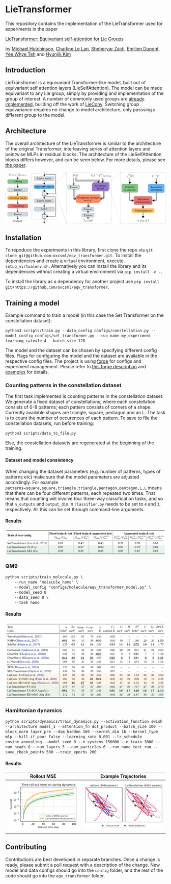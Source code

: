 # LieTransformer

This repository contains the implementation of the LieTransformer used for experiments in the paper

[LieTransformer: Equivariant self-attention for Lie Groups](https://arxiv.org/abs/2012.10885)

by [Michael Hutchinson](), [Charline Le Lan](), [Sheheryar Zaidi](), [Emilien Dupont](), [Yee Whye Teh]() and [Hyunjik Kim]()


<!-- ## Cloning this repo
To clone this project, run `git clone --recurse-submodules https://github.com/akosiorek/eqv_transformer`.
If you cloned without the `--recurse-submodules` option, then run `git submodule update --init --recursive`. -->

## Introduction

LieTransformer is a equivariant Transformer-like model, built out of equivariant self attention layers (LieSelfAttention). The model can be made equivariant to any Lie group, simply by providing and implementation of the group of interest. A number of commonly used groups are [already implemented](https://github.com/mfinzi/LieConv/blob/master/lie_conv/lieGroups.py), building off the work of [LieConv](https://github.com/mfinzi/LieConv). Switching group equivariance requires no change to model architecture, only passsing a different group to the model. 

## Architecture

The overall architecture of the LieTransformer is similar to the architecture of the original Transformer, interleaving series of attention layers and pointwise MLPs in residual blocks. The architecture of the LieSelfAttention blocks differs however, and can be seen below. For more details, please see [the paper](https://arxiv.org/abs/2012.10885). 

![model diagram](.github/images/model_diagram.png)


## Installation

To repoduce the experiments in this library, first clone the repo via `git clone git@github.com:oxcsml/eqv_transformer.git`. To install the dependencies and create a virtual environment, execute `setup_virtualenv.sh`. Alternatively you can install the library and its dependencies without creating a virtual environment via `pip install -e .`.

To install the library as a dependency for another project use `pip install git+https://github.com/oxcsml/eqv_transformer`.

<!-- Alternatively, you can install all the dependencies using `pip install -r requirements.txt`. If you do so, you will need to install the LieConv, Forge, and this repo itself (using the `pip install -e` command). Please note the version of LieConv used in this project is a [slightly modified version](https://github.com/MJHutchinson/LieConv) of [the original repo](https://github.com/mfinzi/LieConv) which fixes a bug for updated PyTorch versions.   -->

## Training a model

Example command to train a model (in this case the Set Transformer on the constellation dataset):
```
python3 scripts/train.py --data_config configs/constellation.py --model_config configs/set_transformer.py --run_name my_experiment --learning_rate=1e-4 --batch_size 128
```

The model and the dataset can be chosen by specifying different config files. Flags for configuring the model and
the dataset are available in the respective config files. The project is using
[forge](https://github.com/akosiorek/forge) for configs and experiment management. Please refer to 
[this forge description](http://akosiorek.github.io/ml/2018/11/28/forge.html) and 
[examples](https://github.com/akosiorek/forge/tree/master/forge/examples) for details.

### Counting patterns in the constellation dataset

The first task implemented is counting patterns in the constellation dataset. We generate
a fixed dataset of constellations, where each constellation
consists of 0-8 patterns; each pattern consists of corners of a shape. Currently available shapes are triangle,
square, pentagon and an L. The task is to count the number of occurences of each pattern.
To save to file the constellation datasets, run before training:
```
python3 scripts/data_to_file.py
```
Else, the constellation datasets are regenerated at the beginning of the training.

#### Dataset and model consistency
When changing the dataset parameters (e.g. number of patterns, types of patterns etc) make sure that the model
parameters are adjusted accordingly. For example `patterns=square,square,triangle,triangle,pentagon,pentagon,L,L`
means that there can be four different patterns, each repeated two times. That means that counting will involve four
three-way classification tasks, and so that `n_outputs` and `output_dim` in `classifier.py` needs to be set to `4` and
`3`, respectively. All this can be set through command-line arguments. 

#### Results

![Constellations results](.github/images/constellations_results.png)

### QM9
```
python scripts/train_molecule.py \
    --run_name "molecule_homo" \
    --model_config "configs/molecule/eqv_transformer_model.py" \
    --model_seed 0
    --data_seed 0 \
    --task homo
```

#### Results
![QM9 results](.github/images/QM9_results.png)

### Hamiltonian dynamics
```
python scripts/dynamics/train_dynamics.py --activation_function swish --architecture model_1 --attention_fn dot_product --batch_size 100 --block_norm layer_pre --dim_hidden 160 --kernel_dim 16 --kernel_type mlp --kill_if_poor False --learning_rate 0.001 --lr_schedule cosine_annealing --model_seed 0 --n_systems 150000 --n_train 3000 --num_heads 8 --num_layers 5 --num_particles 6 --run_name test_run --save_check_points 500 --train_epochs 200
```

#### Results
Rollout MSE | Example Trajectories 
:-------------------------:|:-------------------------:
![dynamics rollout](.github/images/time_rollout_1e4.png-1.png) | ![trajectories](.github/images/single_traj_n_train_400_steps_100_idx_3_chunk_len_100.png-1.png)

## Contributing

Contributions are best developed in separate branches. Once a change is ready, please submit a pull request with a
description of the change. New model and data configs should go into the `config` folder, and the rest of the code
should go into the `eqv_transformer` folder.
